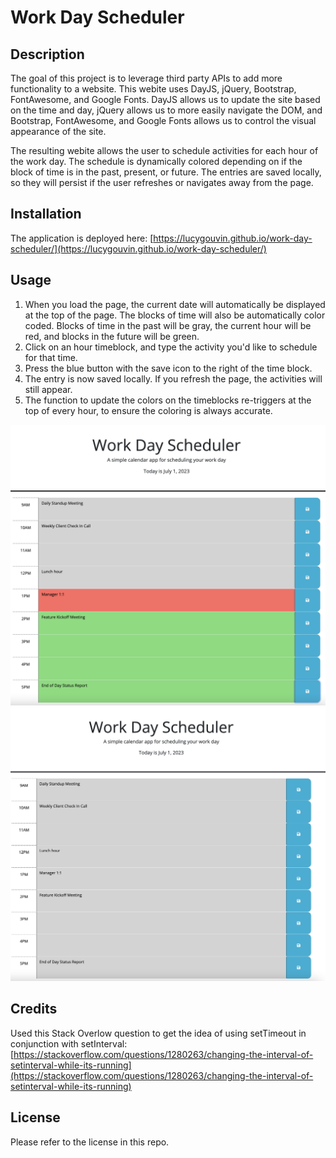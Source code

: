 # Work Day Scheduler

## Description

The goal of this project is to leverage third party APIs to add more functionality to a website. This webite uses DayJS, jQuery, Bootstrap, FontAwesome, and Google Fonts. DayJS allows us to update the site based on the time and day, jQuery allows us to more easily navigate the DOM, and Bootstrap, FontAwesome, and Google Fonts allows us to control the visual appearance of the site. 

The resulting webite allows the user to schedule activities for each hour of the work day. The schedule is dynamically colored depending on if the block of time is in the past, present, or future. The entries are saved locally, so they will persist if the user refreshes or navigates away from the page.

## Installation

The application is deployed here: [https://lucygouvin.github.io/work-day-scheduler/](https://lucygouvin.github.io/work-day-scheduler/)

## Usage

1. When you load the page, the current date will automatically be displayed at the top of the page. The blocks of time will also be automatically color coded. Blocks of time in the past will be gray, the current hour will be red, and blocks in the future will be green.
1. Click on an hour timeblock, and type the activity you'd like to schedule for that time.
2. Press the blue button with the save icon to the right of the time block.
3. The entry is now saved locally. If you refresh the page, the activities will still appear.
4. The function to update the colors on the timeblocks re-triggers at the top of every hour, to ensure the coloring is always accurate.

![Screenshot showing the current hour is 1pm, and activites scheduled throughout the day](assets/images/screenshot_1.png)
![Screenshot showing the current hour is after 5pm, and activites from earlier persisted](assets/images/screenshot_2.png)

## Credits

Used this Stack Overlow question to get the idea of using setTimeout in conjunction with setInterval: [https://stackoverflow.com/questions/1280263/changing-the-interval-of-setinterval-while-its-running](https://stackoverflow.com/questions/1280263/changing-the-interval-of-setinterval-while-its-running)

## License

Please refer to the license in this repo.